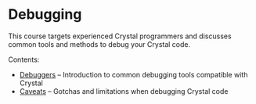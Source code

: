 # Debugging

This course targets experienced Crystal programmers and discusses common tools and methods to debug your Crystal code.

Contents:

* [Debuggers](10_debuggers.md) – Introduction to common debugging tools compatible with Crystal
* [Caveats](20_caveats.md) – Gotchas and limitations when debugging Crystal code